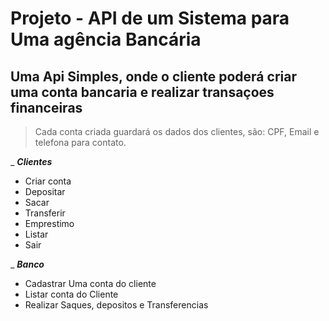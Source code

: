 # Projeto - API de um Sistema para Uma agência Bancária 

## Uma Api Simples, onde o cliente poderá criar uma conta bancaria e realizar transaçoes financeiras
> Cada conta criada guardará os dados dos clientes, são: CPF, Email e telefona para contato.

_ ***Clientes***
- Criar conta
- Depositar
- Sacar
- Transferir
- Emprestimo
- Listar
- Sair
  
_ ***Banco***
- Cadastrar Uma conta do cliente
- Listar conta do Cliente
- Realizar Saques, depositos e Transferencias
